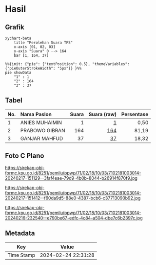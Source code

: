 # Hasil

## Grafik

```mermaid
xychart-beta
    title "Perolehan Suara TPS"
    x-axis [01, 02, 03]
    y-axis "Suara" 0 --> 164
    bar [1, 164, 37]
```

```mermaid
%%{init: {"pie": {"textPosition": 0.5}, "themeVariables": {"pieOuterStrokeWidth": "5px"}} }%%
pie showData
    "1" : 1
    "2" : 164
    "3" : 37
```

## Tabel

| No. | Nama Paslon    | Suara | Suara (raw) | Persentase |
|:--- |:-------------- | -----:| -----------:| ----------:|
| 1   | ANIES MUHAIMIN | 1     | [1][p-1]    | 0,50       |
| 2   | PRABOWO GIBRAN | 164   | [164][p-2]  | 81,19      |
| 3   | GANJAR MAHFUD  | 37    | [37][p-3]   | 18,32      |


[p-1]: https://github.com/gigit-pemilu/pemilu-2024-71-sulawesi-utara/blob/main/pilpres/hitung-suara/sub/71-sulawesi-utara/sub/02-minahasa/sub/18-tondano-selatan/sub/1003-tataaran-ii/sub/014-tps/sub/paslon-1.txt
[p-2]: https://github.com/gigit-pemilu/pemilu-2024-71-sulawesi-utara/blob/main/pilpres/hitung-suara/sub/71-sulawesi-utara/sub/02-minahasa/sub/18-tondano-selatan/sub/1003-tataaran-ii/sub/014-tps/sub/paslon-2.txt
[p-3]: https://github.com/gigit-pemilu/pemilu-2024-71-sulawesi-utara/blob/main/pilpres/hitung-suara/sub/71-sulawesi-utara/sub/02-minahasa/sub/18-tondano-selatan/sub/1003-tataaran-ii/sub/014-tps/sub/paslon-3.txt

## Foto C Plano

https://sirekap-obj-formc.kpu.go.id/8251/pemilu/ppwp/71/02/18/10/03/7102181003014-20240217-151129--3faf4eae-79d9-4b0b-8044-b26914f870f9.jpg

https://sirekap-obj-formc.kpu.go.id/8251/pemilu/ppwp/71/02/18/10/03/7102181003014-20240217-151412--f60da9d5-88e0-4387-bcb6-c37713090b92.jpg

https://sirekap-obj-formc.kpu.go.id/8251/pemilu/ppwp/71/02/18/10/03/7102181003014-20240216-232540--e790be67-edfc-4c84-a504-dbe7c6b2397c.jpg


## Metadata

| Key        | Value               |
| ---------- | ------------------- |
| Time Stamp | 2024-02-24 22:31:28 |



